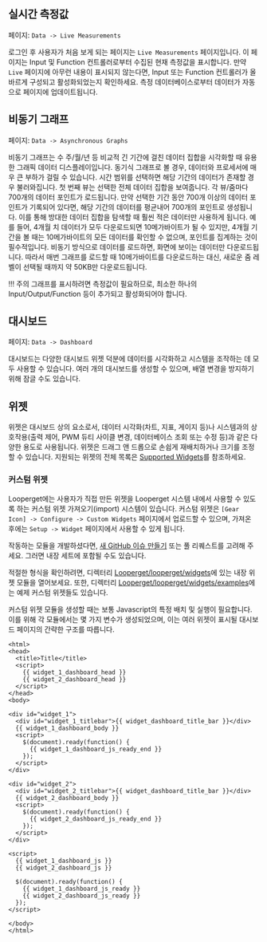 ## 실시간 측정값

페이지: `Data -> Live Measurements`

로그인 후 사용자가 처음 보게 되는 페이지는 `Live Measurements` 페이지입니다. 이 페이지는 Input 및 Function 컨트롤러로부터 수집된 현재 측정값을 표시합니다. 만약 `Live` 페이지에 아무런 내용이 표시되지 않는다면, Input 또는 Function 컨트롤러가 올바르게 구성되고 활성화되었는지 확인하세요. 측정 데이터베이스로부터 데이터가 자동으로 페이지에 업데이트됩니다.

## 비동기 그래프

페이지: `Data -> Asynchronous Graphs`

비동기 그래프는 수 주/월/년 등 비교적 긴 기간에 걸친 데이터 집합을 시각화할 때 유용한 그래픽 데이터 디스플레이입니다. 동기식 그래프로 볼 경우, 데이터와 프로세서에 매우 큰 부하가 걸릴 수 있습니다. 시간 범위를 선택하면 해당 기간의 데이터가 존재할 경우 불러와집니다. 첫 번째 뷰는 선택한 전체 데이터 집합을 보여줍니다. 각 뷰/줌마다 700개의 데이터 포인트가 로드됩니다. 만약 선택한 기간 동안 700개 이상의 데이터 포인트가 기록되어 있다면, 해당 기간의 데이터를 평균내어 700개의 포인트로 생성됩니다. 이를 통해 방대한 데이터 집합을 탐색할 때 훨씬 적은 데이터만 사용하게 됩니다. 예를 들어, 4개월 치 데이터가 모두 다운로드되면 10메가바이트가 될 수 있지만, 4개월 기간을 볼 때는 10메가바이트의 모든 데이터를 확인할 수 없으며, 포인트를 집계하는 것이 필수적입니다. 비동기 방식으로 데이터를 로드하면, 화면에 보이는 데이터만 다운로드됩니다. 따라서 매번 그래프를 로드할 때 10메가바이트를 다운로드하는 대신, 새로운 줌 레벨이 선택될 때까지 약 50KB만 다운로드됩니다.

!!! 주의
    그래프를 표시하려면 측정값이 필요하므로, 최소한 하나의 Input/Output/Function 등이 추가되고 활성화되어야 합니다.

## 대시보드

페이지: `Data -> Dashboard`

대시보드는 다양한 대시보드 위젯 덕분에 데이터를 시각화하고 시스템을 조작하는 데 모두 사용할 수 있습니다. 여러 개의 대시보드를 생성할 수 있으며, 배열 변경을 방지하기 위해 잠글 수도 있습니다.

## 위젯

위젯은 대시보드 상의 요소로서, 데이터 시각화(차트, 지표, 게이지 등)나 시스템과의 상호작용(출력 제어, PWM 듀티 사이클 변경, 데이터베이스 조회 또는 수정 등)과 같은 다양한 용도로 사용됩니다. 위젯은 드래그 앤 드롭으로 손쉽게 재배치하거나 크기를 조정할 수 있습니다. 지원되는 위젯의 전체 목록은 [Supported Widgets](Supported-Widgets.md)를 참조하세요.

### 커스텀 위젯

Looperget에는 사용자가 직접 만든 위젯을 Looperget 시스템 내에서 사용할 수 있도록 하는 커스텀 위젯 가져오기(import) 시스템이 있습니다. 커스텀 위젯은 `[Gear Icon] -> Configure -> Custom Widgets` 페이지에서 업로드할 수 있으며, 가져온 후에는 `Setup -> Widget` 페이지에서 사용할 수 있게 됩니다.

작동하는 모듈을 개발하셨다면, [새 GitHub 이슈 만들기](https://github.com/aot-inc/Looperget/issues/new?assignees=&labels=&template=feature-request.md&title=New%20Module) 또는 풀 리퀘스트를 고려해 주세요. 그러면 내장 세트에 포함될 수도 있습니다.

적절한 형식을 확인하려면, 디렉터리 [Looperget/looperget/widgets](https://github.com/aot-inc/Looperget/tree/master/looperget/widgets/)에 있는 내장 위젯 모듈을 열어보세요. 또한, 디렉터리 [Looperget/looperget/widgets/examples](https://github.com/aot-inc/Looperget/tree/master/looperget/widgets/examples)에는 예제 커스텀 위젯들도 있습니다.

커스텀 위젯 모듈을 생성할 때는 보통 Javascript의 특정 배치 및 실행이 필요합니다. 이를 위해 각 모듈에서는 몇 가지 변수가 생성되었으며, 이는 여러 위젯이 표시될 대시보드 페이지의 간략한 구조를 따릅니다.

```angular2html
<html>
<head>
  <title>Title</title>
  <script>
    {{ widget_1_dashboard_head }}
    {{ widget_2_dashboard_head }}
  </script>
</head>
<body>

<div id="widget_1">
  <div id="widget_1_titlebar">{{ widget_dashboard_title_bar }}</div>
  {{ widget_1_dashboard_body }}
  <script>
    $(document).ready(function() {
      {{ widget_1_dashboard_js_ready_end }}
    });
  </script>
</div>

<div id="widget_2">
  <div id="widget_2_titlebar">{{ widget_dashboard_title_bar }}</div>
  {{ widget_2_dashboard_body }}
  <script>
    $(document).ready(function() {
      {{ widget_2_dashboard_js_ready_end }}
    });
  </script>
</div>

<script>
  {{ widget_1_dashboard_js }}
  {{ widget_2_dashboard_js }}

  $(document).ready(function() {
    {{ widget_1_dashboard_js_ready }}
    {{ widget_2_dashboard_js_ready }}
  });
</script>

</body>
</html>
```
